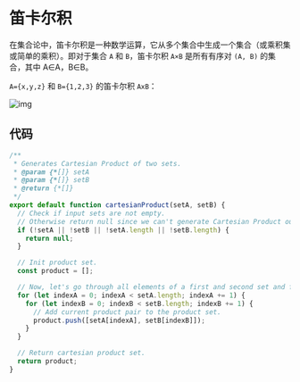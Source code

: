 # 笛卡尔积

在集合论中，笛卡尔积是一种数学运算，它从多个集合中生成一个集合（或乘积集或简单的乘积）。即对于集合 `A` 和 `B`，笛卡尔积 `A×B` 是所有有序对 `(A, B)` 的集合，其中 A∈A，B∈B。

`A={x,y,z}` 和 `B={1,2,3}` 的笛卡尔积 `AxB`：

![img](https://img.imyangyong.com/blog/2020-07-08%2013-37-12.png)

## 代码

```javascript
/**
 * Generates Cartesian Product of two sets.
 * @param {*[]} setA
 * @param {*[]} setB
 * @return {*[]}
 */
export default function cartesianProduct(setA, setB) {
  // Check if input sets are not empty.
  // Otherwise return null since we can't generate Cartesian Product out of them.
  if (!setA || !setB || !setA.length || !setB.length) {
    return null;
  }

  // Init product set.
  const product = [];

  // Now, let's go through all elements of a first and second set and form all possible pairs.
  for (let indexA = 0; indexA < setA.length; indexA += 1) {
    for (let indexB = 0; indexB < setB.length; indexB += 1) {
      // Add current product pair to the product set.
      product.push([setA[indexA], setB[indexB]]);
    }
  }

  // Return cartesian product set.
  return product;
}
```

